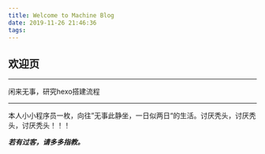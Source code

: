 ```yaml
---
title: Welcome to Machine Blog
date: 2019-11-26 21:46:36
tags:
---
```

## 欢迎页
***
闲来无事，研究hexo搭建流程
***

本人小小程序员一枚，向往”无事此静坐，一日似两日“的生活。讨厌秃头，讨厌秃头，讨厌秃头！！！

***若有过客，请多多指教。***